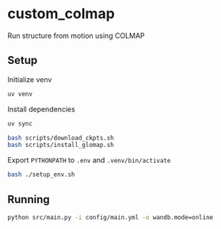 # custom_colmap
Run structure from motion using COLMAP

## Setup

Initialize venv
```bash
uv venv
```

Install dependencies
```bash
uv sync

bash scripts/download_ckpts.sh
bash scripts/install_glomap.sh
```

Export `PYTHONPATH` to `.env` and `.venv/bin/activate`
```bash
bash ./setup_env.sh
```

## Running
```bash
python src/main.py -i config/main.yml -o wandb.mode=online
```

